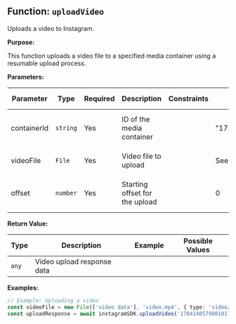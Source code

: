 ## Function: `uploadVideo`

Uploads a video to Instagram.

**Purpose:**

This function uploads a video file to a specified media container using a resumable upload process.

**Parameters:**

| Parameter | Type | Required | Description | Constraints | Example | Possible Values |
|-----------|------|----------|-------------|-------------|---------|----------------|
| containerId | `string` | Yes | ID of the media container |  | "178414057900101795" | Any valid media container ID string |
| videoFile | `File` | Yes | Video file to upload |  | See example below | Any valid `File` object |
| offset | `number` | Yes | Starting offset for the upload |  | 0 | Any non-negative integer |

**Return Value:**

| Type | Description | Example | Possible Values |
|------|-------------|---------|----------------|
| `any` | Video upload response data |  |  |

**Examples:**

```typescript
// Example: Uploading a video
const videoFile = new File(['video data'], 'video.mp4', { type: 'video/mp4' });
const uploadResponse = await instagramSDK.uploadVideo('178414057900101795', videoFile, 0);
```